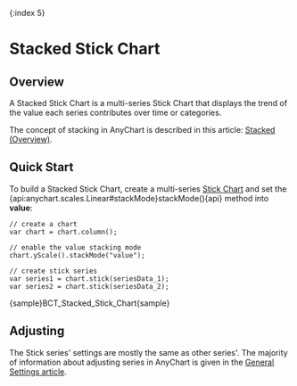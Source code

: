 {:index 5}
# Stacked Stick Chart

## Overview

A Stacked Stick Chart is a multi-series Stick Chart that displays the trend of the value each series contributes over time or categories.

The concept of stacking in AnyChart is described in this article: [Stacked (Overview)](../Overview).

## Quick Start

To build a Stacked Stick Chart, create a multi-series [Stick Chart](../../Stick_Chart) and set the {api:anychart.scales.Linear#stackMode}stackMode(){api} method into <strong>value</strong>:

```
// create a chart
var chart = chart.column();

// enable the value stacking mode
chart.yScale().stackMode("value");

// create stick series
var series1 = chart.stick(seriesData_1);
var series2 = chart.stick(seriesData_2);
```

{sample}BCT\_Stacked\_Stick\_Chart{sample}

## Adjusting

The Stick series' settings are mostly the same as other series'. The majority of information about adjusting series in AnyChart is given in the [General Settings article](../../General_Settings).